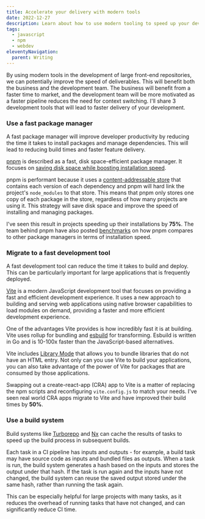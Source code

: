 ```yaml
---
title: Accelerate your delivery with modern tools
date: 2022-12-27
description: Learn about how to use modern tooling to speed up your development, benefiting both the business and the development team.
tags:
  - javascript
  - npm
  - webdev
eleventyNavigation:
  parent: Writing
---
```


By using modern tools in the development of large front-end repositories, we can potentially improve the speed of deliverables. This will benefit both the business and the development team. The business will benefit from a faster time to market, and the development team will be more motivated as a faster pipeline reduces the need for context switching. I'll share 3 development tools that will lead to faster delivery of your development.

### Use a fast package manager

A fast package manager will improve developer productivity by reducing the time it takes to install packages and manage dependencies. This will lead to reducing build times and faster feature delivery.

[pnpm](https://pnpm.io/) is described as a fast, disk space-efficient package manager. It focuses on [saving disk space while boosting installation speed](https://pnpm.io/motivation).

pnpm is performant because it uses a [content-addressable store](https://pnpm.io/symlinked-node-modules-structure) that contains each version of each dependency and pnpm will hard link the project's `node_modules` to that store. This means that pnpm only stores one copy of each package in the store, regardless of how many projects are using it. This strategy will save disk space and improve the speed of installing and managing packages.

I've seen this result in projects speeding up their installations by **75%**. The team behind pnpm have also posted [benchmarks](https://pnpm.io/benchmarks) on how pnpm compares to other package managers in terms of installation speed.

### Migrate to a fast development tool

A fast development tool can reduce the time it takes to build and deploy. This can be particularly important for large applications that is frequently deployed.

[Vite](https://vitejs.dev/) is a modern JavaScript development tool that focuses on providing a fast and efficient development experience. It uses a new approach to building and serving web applications using native browser capabilities to load modules on demand, providing a faster and more efficient development experience.

One of the advantages Vite provides is how incredibly fast it is at building. Vite uses rollup for bundling and [esbuild](https://esbuild.github.io/) for transforming. Esbuild is written in Go and is 10-100x faster than the JavaScript-based alternatives.

Vite includes [Library Mode](https://vitejs.dev/guide/build.html#library-mode) that allows you to bundle libraries that do not have an HTML entry. Not only can you use Vite to build your applications, you can also take advantage of the power of Vite for packages that are consumed by those applications.

Swapping out a create-react-app (CRA) app to Vite is a matter of replacing the npm scripts and reconfiguring `vite.config.js` to match your needs. I've seen real world CRA apps migrate to Vite and have improved their build times by **50%**.

### Use a build system

Build systems like [Turborepo](https://turbo.build/repo) and [Nx](https://nx.dev/) can cache the results of tasks to speed up the build process in subsequent builds.

Each task in a CI pipeline has inputs and outputs - for example, a build task may have source code as inputs and bundled files as outputs. When a task is run, the build system generates a hash based on the inputs and stores the output under that hash. If the task is run again and the inputs have not changed, the build system can reuse the saved output stored under the same hash, rather than running the task again.

This can be especially helpful for large projects with many tasks, as it reduces the overhead of running tasks that have not changed, and can significantly reduce CI time.
